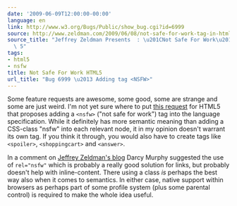 ```yaml
---
date: '2009-06-09T12:00:00-00:00'
language: en
link: http://www.w3.org/Bugs/Public/show_bug.cgi?id=6999
source: http://www.zeldman.com/2009/06/08/not-safe-for-work-tag-in-html-5/
source_title: "Jeffrey Zeldman Presents  : \u201CNot Safe For Work\u201D tag in HTML\
  \ 5"
tags:
- html5
- nsfw
title: Not Safe For Work HTML5
url_title: "Bug 6999 \u2013 Adding tag <NSFW>"
---
```



Some feature requests are awesome, some good, some are strange and some are
just weird. I'm not yet sure where to put [this request][] for HTML5 that
proposes adding a ``<nsfw>`` ("not safe for work") tag into the language
specification. While it definitely has more semantic meaning than adding a
CSS-class "nsfw" into each relevant node, it in my opinion doesn't warrant its
own tag. If you think it through, you would also have to create tags like
``<spoiler>``, ``<shoppingcart>`` and ``<answer>``. 

In a comment on [Jeffrey Zeldman's blog][] Darcy Murphy suggested the use of
``rel="nsfw"`` which is probably a really good solution for links, but
probably doesn't help with inline-content. There using a class *is* perhaps
the best way also when it comes to semantics. In either case, native support
within browsers as perhaps part of some profile system (plus some parental
control) is required to make the whole idea useful.

[this request]: http://www.w3.org/Bugs/Public/show_bug.cgi?id=6999
[jeffrey zeldman's blog]: http://www.zeldman.com/2009/06/08/not-safe-for-work-tag-in-html-5/
